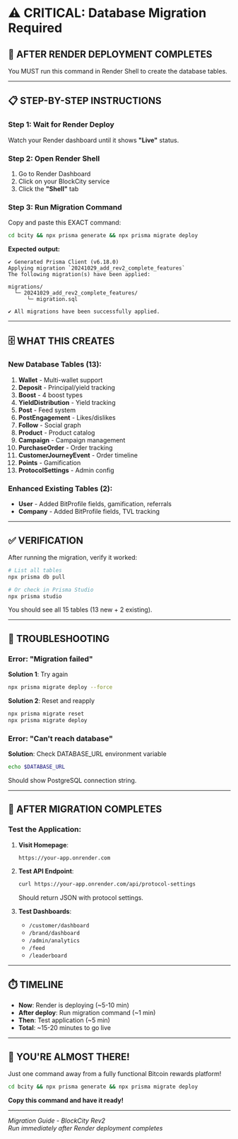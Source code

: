 # ⚠️ CRITICAL: Database Migration Required

## 🚨 **AFTER RENDER DEPLOYMENT COMPLETES**

You MUST run this command in Render Shell to create the database tables.

---

## 📋 **STEP-BY-STEP INSTRUCTIONS**

### Step 1: Wait for Render Deploy
Watch your Render dashboard until it shows **"Live"** status.

### Step 2: Open Render Shell
1. Go to Render Dashboard
2. Click on your BlockCity service
3. Click the **"Shell"** tab

### Step 3: Run Migration Command

Copy and paste this EXACT command:

```bash
cd bcity && npx prisma generate && npx prisma migrate deploy
```

**Expected output:**
```
✔ Generated Prisma Client (v6.18.0)
Applying migration `20241029_add_rev2_complete_features`
The following migration(s) have been applied:

migrations/
  └─ 20241029_add_rev2_complete_features/
      └─ migration.sql

✔ All migrations have been successfully applied.
```

---

## 🗄️ **WHAT THIS CREATES**

### New Database Tables (13):
1. **Wallet** - Multi-wallet support
2. **Deposit** - Principal/yield tracking
3. **Boost** - 4 boost types
4. **YieldDistribution** - Yield tracking
5. **Post** - Feed system
6. **PostEngagement** - Likes/dislikes
7. **Follow** - Social graph
8. **Product** - Product catalog
9. **Campaign** - Campaign management
10. **PurchaseOrder** - Order tracking
11. **CustomerJourneyEvent** - Order timeline
12. **Points** - Gamification
13. **ProtocolSettings** - Admin config

### Enhanced Existing Tables (2):
- **User** - Added BitProfile fields, gamification, referrals
- **Company** - Added BitProfile fields, TVL tracking

---

## ✅ **VERIFICATION**

After running the migration, verify it worked:

```bash
# List all tables
npx prisma db pull

# Or check in Prisma Studio
npx prisma studio
```

You should see all 15 tables (13 new + 2 existing).

---

## 🚨 **TROUBLESHOOTING**

### Error: "Migration failed"

**Solution 1**: Try again
```bash
npx prisma migrate deploy --force
```

**Solution 2**: Reset and reapply
```bash
npx prisma migrate reset
npx prisma migrate deploy
```

### Error: "Can't reach database"

**Solution**: Check DATABASE_URL environment variable
```bash
echo $DATABASE_URL
```

Should show PostgreSQL connection string.

---

## 🎯 **AFTER MIGRATION COMPLETES**

### Test the Application:

1. **Visit Homepage**:
   ```
   https://your-app.onrender.com
   ```

2. **Test API Endpoint**:
   ```bash
   curl https://your-app.onrender.com/api/protocol-settings
   ```
   
   Should return JSON with protocol settings.

3. **Test Dashboards**:
   - `/customer/dashboard`
   - `/brand/dashboard`
   - `/admin/analytics`
   - `/feed`
   - `/leaderboard`

---

## ⏱️ **TIMELINE**

- **Now**: Render is deploying (~5-10 min)
- **After deploy**: Run migration command (~1 min)
- **Then**: Test application (~5 min)
- **Total**: ~15-20 minutes to go live

---

## 🎉 **YOU'RE ALMOST THERE!**

Just one command away from a fully functional Bitcoin rewards platform!

```bash
cd bcity && npx prisma generate && npx prisma migrate deploy
```

**Copy this command and have it ready!**

---

*Migration Guide - BlockCity Rev2*  
*Run immediately after Render deployment completes*

